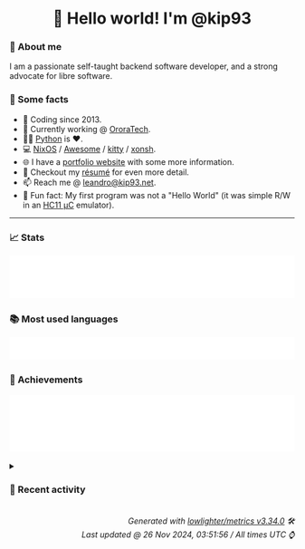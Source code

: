 <!-- README template, populated using this action:
     https://github.com/kip93/kip93/blob/main/.github/workflows/readme.yml. -->

<h1 align="center">👋 Hello world! I'm @kip93</h1> <!-- LOGIN => username -->

### 👤 About me

I am a passionate self-taught backend software developer, and a strong advocate for libre software.


### 💬 Some facts

* 📅 Coding since 2013.
* 💼 Currently working @ [OroraTech](https://ororatech.com/).
* 👨‍💻 [Python](https://github.com/search?q=user%3Akip93&l=python) is ❤️. <!-- LOGIN => username -->
* 💻 [NixOS](https://github.com/NixOS/) /
     [Awesome](https://github.com/awesomeWM/) /
     [kitty](https://github.com/kovidgoyal/kitty/) /
     [xonsh](https://github.com/xonsh/).
* 🌐 I have a [portfolio website](https://kip93.net/) with some more information.
* 📝 Checkout my [résumé](https://kip93.net/resume/) for even more detail.
* 📫 Reach me @ [leandro@kip93.net](mailto:leandro@kip93.net).
* 🎲 Fun fact: My first program was not a "Hello World" (it was simple R/W in an [HC11 µC](https://en.wikipedia.org/wiki/68HC11) emulator).


-----------------------------------------------------------------------------------------------------------------------


### 📈 Stats

![](./stats.svg)


### 📚 Most used languages <!-- by percentage, in decreasing order -->

![](./languages.svg)


### 🏅 Achievements

![](./achievements.svg)


<details> <!-- Last activity -->
<!-- Almost verbatim copy of https://github.com/lowlighter/metrics/blob/latest/source/templates/markdown/partials/activity.ejs, but restructured to be foldable. -->
<summary><h3>📰 Recent activity</h3></summary>

* ➡️ Pushed 3 commits in [b-camacho/nix](https://github.com/b-camacho/nix) on branch `lfs`
  * [#38fb402](https://github.com/b-camacho/nix/commit/38fb402) Fix lfs toURL missing argument
  * [#d201b28](https://github.com/b-camacho/nix/commit/d201b28) Pass lfs flag to submodules
  * [#c9a8bd6](https://github.com/b-camacho/nix/commit/c9a8bd6) Work around https://github.com/libgit2/libgit2/issues/6946
  * *On 25 Nov 2024, 21:11:38*
* ➡️ Pushed 3 commits in [kip93/nix](https://github.com/kip93/nix) on branch `lfs`
  * [#38fb402](https://github.com/kip93/nix/commit/38fb402) Fix lfs toURL missing argument
  * [#d201b28](https://github.com/kip93/nix/commit/d201b28) Pass lfs flag to submodules
  * [#c9a8bd6](https://github.com/kip93/nix/commit/c9a8bd6) Work around https://github.com/libgit2/libgit2/issues/6946
  * *On 25 Nov 2024, 21:11:33*
* #️⃣ Opened [#6946 `git_pathspec_matches_path` not working with leading `**/` on pattern](https://github.com/libgit2/libgit2/issues/6946) in [libgit2/libgit2](https://github.com/libgit2/libgit2)
  * *On 25 Nov 2024, 19:51:37*
* 💬 Commented on [#10153 git-lfs support](https://github.com/NixOS/nix/issues/10153) from [NixOS/nix](https://github.com/NixOS/nix)
  * *On 25 Nov 2024, 15:42:45*
</details>


<h6 align="right"><em>
    Generated with <a href="https://github.com/lowlighter/metrics/tree/latest/">lowlighter/metrics v3.34.0</a> 🛠️<br> <!-- VERSION => MAJOR.minor.patch -->
    Last updated @ 26 Nov 2024, 03:51:56 / All times UTC ⌚ <!-- meta.generated => DD/MM/YYYY, hh:mm -->
</em></h6>
